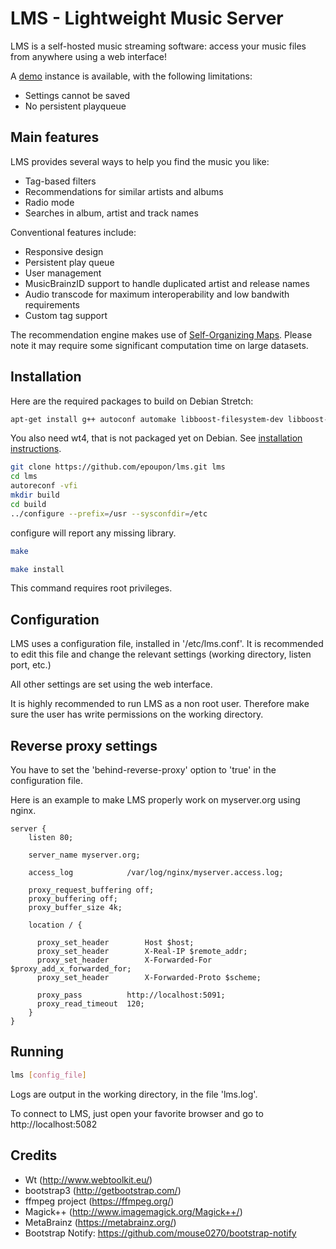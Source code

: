 # LMS - Lightweight Music Server

LMS is a self-hosted music streaming software: access your music files from anywhere using a web interface!

A [demo](http://lms.demo.poupon.io) instance is available, with the following limitations:
- Settings cannot be saved
- No persistent playqueue

## Main features
LMS provides several ways to help you find the music you like:
- Tag-based filters
- Recommendations for similar artists and albums
- Radio mode
- Searches in album, artist and track names

Conventional features include:
- Responsive design
- Persistent play queue
- User management
- MusicBrainzID support to handle duplicated artist and release names
- Audio transcode for maximum interoperability and low bandwith requirements
- Custom tag support

The recommendation engine makes use of [Self-Organizing Maps](https://en.wikipedia.org/wiki/Self-organizing_map). Please note it may require some significant computation time on large datasets.

## Installation
Here are the required packages to build on Debian Stretch:
```sh
apt-get install g++ autoconf automake libboost-filesystem-dev libboost-system-dev libavcodec-dev libavutil-dev libavformat-dev libav-tools libmagick++-dev libpstreams-dev libconfig++-dev libpstreams-dev ffmpeg libtag1-dev
```

You also need wt4, that is not packaged yet on Debian. See [installation instructions](https://www.webtoolkit.eu/wt/doc/reference/html/InstallationUnix.html).

```sh
git clone https://github.com/epoupon/lms.git lms
cd lms
autoreconf -vfi
mkdir build
cd build
../configure --prefix=/usr --sysconfdir=/etc
```
configure will report any missing library.

```sh
make
```

```sh
make install
```
This command requires root privileges.

## Configuration
LMS uses a configuration file, installed in '/etc/lms.conf'. It is recommended to edit this file and change the relevant settings (working directory, listen port, etc.)

All other settings are set using the web interface.

It is highly recommended to run LMS as a non root user. Therefore make sure the user has write permissions on the working directory.

## Reverse proxy settings
You have to set the 'behind-reverse-proxy' option to 'true' in the configuration file.

Here is an example to make LMS properly work on myserver.org using nginx.
```
server {
    listen 80;

    server_name myserver.org;

    access_log            /var/log/nginx/myserver.access.log;

    proxy_request_buffering off;
    proxy_buffering off;
    proxy_buffer_size 4k;

    location / {

      proxy_set_header        Host $host;
      proxy_set_header        X-Real-IP $remote_addr;
      proxy_set_header        X-Forwarded-For $proxy_add_x_forwarded_for;
      proxy_set_header        X-Forwarded-Proto $scheme;

      proxy_pass          http://localhost:5091;
      proxy_read_timeout  120;
    }
}
```

## Running
```sh
lms [config_file]
```
Logs are output in the working directory, in the file 'lms.log'.

To connect to LMS, just open your favorite browser and go to http://localhost:5082

## Credits
- Wt (http://www.webtoolkit.eu/)
- bootstrap3 (http://getbootstrap.com/)
- ffmpeg project (https://ffmpeg.org/)
- Magick++ (http://www.imagemagick.org/Magick++/)
- MetaBrainz (https://metabrainz.org/)
- Bootstrap Notify: https://github.com/mouse0270/bootstrap-notify

